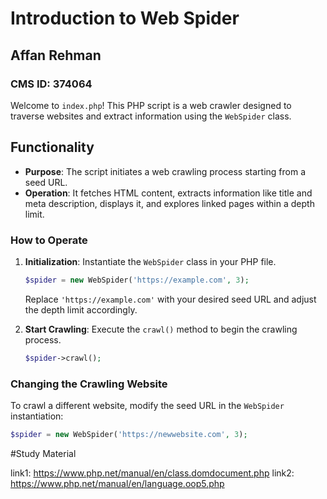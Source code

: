 # Introduction to Web Spider

## Affan Rehman
### CMS ID: 374064

Welcome to `index.php`! This PHP script is a web crawler designed to traverse websites and extract information using the `WebSpider` class.

## Functionality

- **Purpose**: The script initiates a web crawling process starting from a seed URL.
- **Operation**: It fetches HTML content, extracts information like title and meta description, displays it, and explores linked pages within a depth limit.
  
### How to Operate

1. **Initialization**: Instantiate the `WebSpider` class in your PHP file.
    ```php
    $spider = new WebSpider('https://example.com', 3);
    ```
    Replace `'https://example.com'` with your desired seed URL and adjust the depth limit accordingly.

2. **Start Crawling**: Execute the `crawl()` method to begin the crawling process.
    ```php
    $spider->crawl();
    ```

### Changing the Crawling Website

To crawl a different website, modify the seed URL in the `WebSpider` instantiation:
```php
$spider = new WebSpider('https://newwebsite.com', 3);
```

#Study Material

link1: https://www.php.net/manual/en/class.domdocument.php
link2: https://www.php.net/manual/en/language.oop5.php
